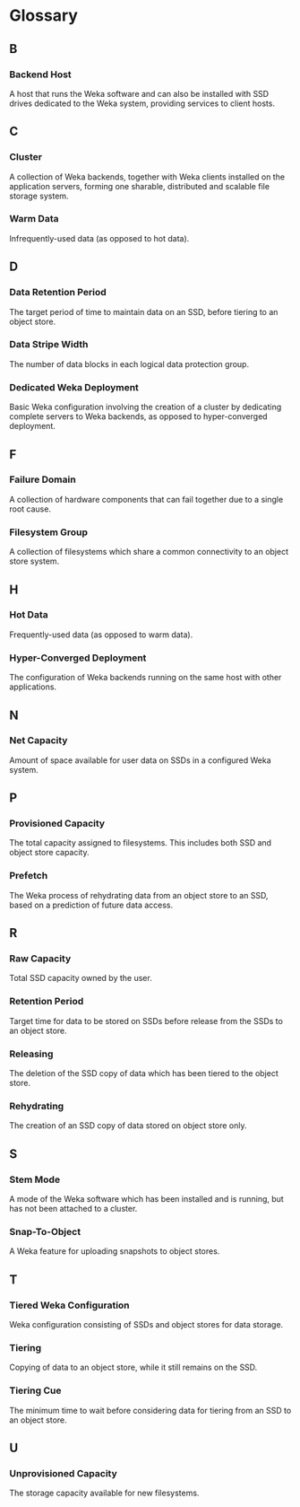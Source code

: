 # Glossary

## B

### Backend Host

A host that runs the Weka software and can also be installed with SSD drives dedicated to the Weka system, providing services to client hosts.

## C

### Cluster

A collection of Weka backends, together with Weka clients installed on the application servers, forming one sharable, distributed and scalable file storage system.

### Warm Data

Infrequently-used data \(as opposed to hot data\).

## D

### Data Retention Period 

The target period of time to maintain data on an SSD, before tiering to an object store.

### Data Stripe Width 

The number of data blocks in each logical data protection group.

### Dedicated Weka Deployment 

Basic Weka configuration involving the creation of a cluster by dedicating complete servers to Weka backends, as opposed to hyper-converged deployment.

## F

### Failure Domain

A collection of hardware components that can fail together due to a single root cause.

### Filesystem Group

A collection of filesystems which share a common connectivity to an object store system.

## H

### Hot Data

Frequently-used data \(as opposed to warm data\).

### Hyper-Converged Deployment

The configuration of Weka backends running on the same host with other applications.

## N

### Net Capacity

Amount of space available for user data on SSDs in a configured Weka system.

## P

### Provisioned Capacity

The total capacity assigned to filesystems. This includes both SSD and object store capacity.

### Prefetch

The Weka process of rehydrating data from an object store to an SSD, based on a prediction of future data access.

## R

### Raw Capacity

Total SSD capacity owned by the user.

### Retention Period

Target time for data to be stored on SSDs before release from the SSDs to an object store.

### Releasing

The deletion of the SSD copy of data which has been tiered to the object store.

### Rehydrating

The creation of an SSD copy of data stored on object store only.

## S

### Stem Mode

A mode of the Weka software which has been installed and is running, but has not been attached to a cluster.

### Snap-To-Object

A Weka feature for uploading snapshots to object stores.

## T

### Tiered Weka Configuration

Weka configuration consisting of SSDs and object stores for data storage.

### Tiering

Copying of data to an object store, while it still remains on the SSD.

### Tiering Cue

The minimum time to wait before considering data for tiering from an SSD to an object store.

## U

### Unprovisioned Capacity

The storage capacity available for new filesystems.

